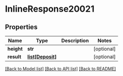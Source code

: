 # InlineResponse20021

## Properties
Name | Type | Description | Notes
------------ | ------------- | ------------- | -------------
**height** | **str** |  | [optional] 
**result** | [**list[Deposit]**](Deposit.md) |  | [optional] 

[[Back to Model list]](../README.md#documentation-for-models) [[Back to API list]](../README.md#documentation-for-api-endpoints) [[Back to README]](../README.md)


